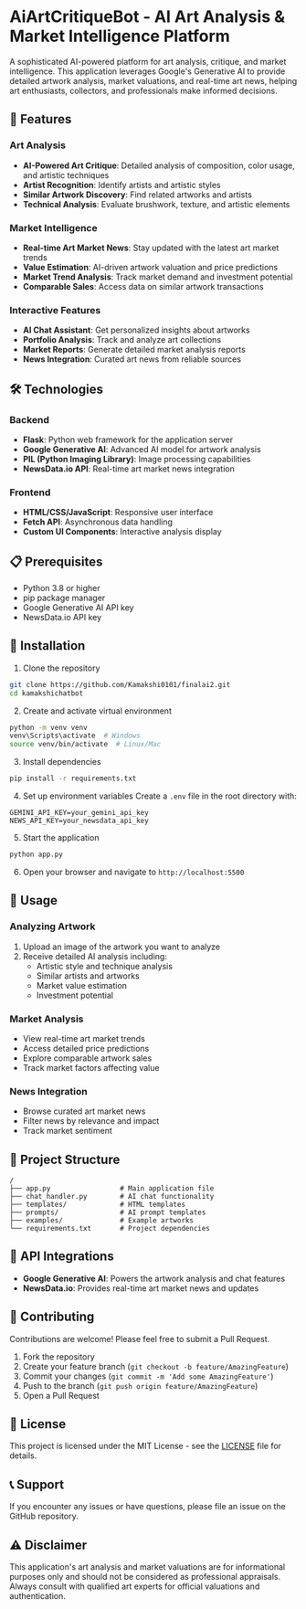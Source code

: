 # AiArtCritiqueBot - AI Art Analysis & Market Intelligence Platform

A sophisticated AI-powered platform for art analysis, critique, and market intelligence. This application leverages Google's Generative AI to provide detailed artwork analysis, market valuations, and real-time art news, helping art enthusiasts, collectors, and professionals make informed decisions.

## 🎨 Features

### Art Analysis
- **AI-Powered Art Critique**: Detailed analysis of composition, color usage, and artistic techniques
- **Artist Recognition**: Identify artists and artistic styles
- **Similar Artwork Discovery**: Find related artworks and artists
- **Technical Analysis**: Evaluate brushwork, texture, and artistic elements

### Market Intelligence
- **Real-time Art Market News**: Stay updated with the latest art market trends
- **Value Estimation**: AI-driven artwork valuation and price predictions
- **Market Trend Analysis**: Track market demand and investment potential
- **Comparable Sales**: Access data on similar artwork transactions

### Interactive Features
- **AI Chat Assistant**: Get personalized insights about artworks
- **Portfolio Analysis**: Track and analyze art collections
- **Market Reports**: Generate detailed market analysis reports
- **News Integration**: Curated art news from reliable sources

## 🛠️ Technologies

### Backend
- **Flask**: Python web framework for the application server
- **Google Generative AI**: Advanced AI model for artwork analysis
- **PIL (Python Imaging Library)**: Image processing capabilities
- **NewsData.io API**: Real-time art market news integration

### Frontend
- **HTML/CSS/JavaScript**: Responsive user interface
- **Fetch API**: Asynchronous data handling
- **Custom UI Components**: Interactive analysis display

## 📋 Prerequisites

- Python 3.8 or higher
- pip package manager
- Google Generative AI API key
- NewsData.io API key

## 🔧 Installation

1. Clone the repository
```bash
git clone https://github.com/Kamakshi0101/finalai2.git
cd kamakshichatbot
```

2. Create and activate virtual environment
```bash
python -m venv venv
venv\Scripts\activate  # Windows
source venv/bin/activate  # Linux/Mac
```

3. Install dependencies
```bash
pip install -r requirements.txt
```

4. Set up environment variables
Create a `.env` file in the root directory with:
```env
GEMINI_API_KEY=your_gemini_api_key
NEWS_API_KEY=your_newsdata_api_key
```

5. Start the application
```bash
python app.py
```

6. Open your browser and navigate to `http://localhost:5500`

## 🚀 Usage

### Analyzing Artwork
1. Upload an image of the artwork you want to analyze
2. Receive detailed AI analysis including:
   - Artistic style and technique analysis
   - Similar artists and artworks
   - Market value estimation
   - Investment potential

### Market Analysis
- View real-time art market trends
- Access detailed price predictions
- Explore comparable artwork sales
- Track market factors affecting value

### News Integration
- Browse curated art market news
- Filter news by relevance and impact
- Track market sentiment

## 📁 Project Structure
```
/
├── app.py                 # Main application file
├── chat_handler.py        # AI chat functionality       
├── templates/             # HTML templates
├── prompts/               # AI prompt templates
├── examples/              # Example artworks
└── requirements.txt       # Project dependencies
```

## 🔄 API Integrations

- **Google Generative AI**: Powers the artwork analysis and chat features
- **NewsData.io**: Provides real-time art market news and updates

## 🤝 Contributing

Contributions are welcome! Please feel free to submit a Pull Request.

1. Fork the repository
2. Create your feature branch (`git checkout -b feature/AmazingFeature`)
3. Commit your changes (`git commit -m 'Add some AmazingFeature'`)
4. Push to the branch (`git push origin feature/AmazingFeature`)
5. Open a Pull Request

## 📜 License

This project is licensed under the MIT License - see the [LICENSE](LICENSE) file for details.

## 📞 Support

If you encounter any issues or have questions, please file an issue on the GitHub repository.

## ⚠️ Disclaimer

This application's art analysis and market valuations are for informational purposes only and should not be considered as professional appraisals. Always consult with qualified art experts for official valuations and authentication.
